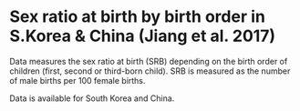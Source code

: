 # Sex ratio at birth by birth order in S.Korea & China (Jiang et al. 2017)

Data measures the sex ratio at birth (SRB) depending on the birth order of children (first, second or third-born child). SRB is measured as the number of male births per 100 female births.

Data is available for South Korea and China.